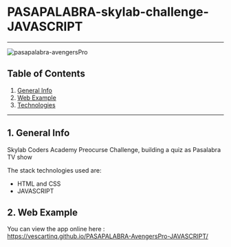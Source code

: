 # PASAPALABRA-skylab-challenge-JAVASCRIPT
***

![pasapalabra-avengersPro](https://user-images.githubusercontent.com/65297719/111344841-08b44d00-867d-11eb-9f40-8d42195e10ae.jpg)

## Table of Contents
1. [General Info](#general-info)
2. [Web Example](#web-example)
3. [Technologies](#technologies)
***


## 1. General Info
Skylab Coders Academy Preocurse Challenge, building a quiz as Pasalabra TV show

The stack technologies used are: 
- HTML and CSS
- JAVASCRIPT

## 2. Web Example
You can view the app online here : 
https://vescartinq.github.io/PASAPALABRA-AvengersPro-JAVASCRIPT/
